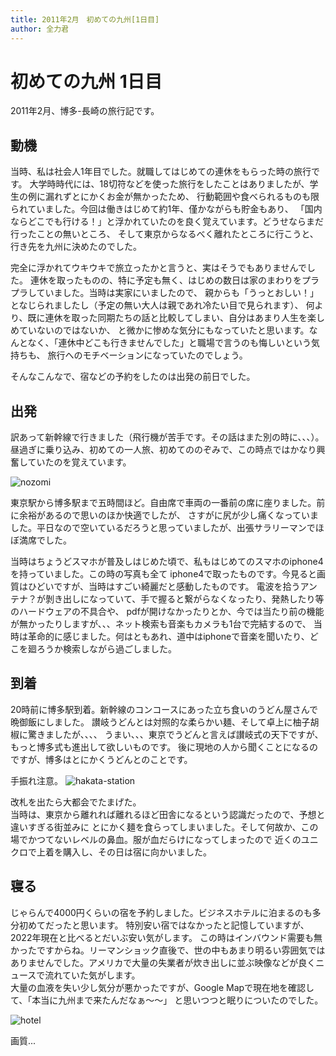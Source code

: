 ```yaml
---
title: 2011年2月　初めての九州[1日目]
author: 全力君
---
```


# 初めての九州  1日目
2011年2月、博多-長崎の旅行記です。  
  
## 動機
当時、私は社会人1年目でした。就職してはじめての連休をもらった時の旅行です。
大学時時代には、18切符などを使った旅行をしたことはありましたが、学生の例に漏れずとにかくお金が無かったため、
行動範囲や食べられるものも限られていました。今回は働きはじめて約1年、僅かながらも貯金もあり、
「国内ならどこでも行ける！」と浮かれていたのを良く覚えています。どうせならまだ行ったことの無いところ、
そして東京からなるべく離れたところに行こうと、行き先を九州に決めたのでした。  
  
完全に浮かれてウキウキで旅立ったかと言うと、実はそうでもありませんでした。
連休を取ったものの、特に予定も無く、はじめの数日は家のまわりをプラプラしていました。当時は実家にいましたので、
親からも「うっとおしい！」となじられましたし（予定の無い大人は親であれ冷たい目で見られます）、
何より、既に連休を取った同期たちの話と比較してしまい、自分はあまり人生を楽しめていないのではないか、
と微かに惨めな気分にもなっていたと思います。なんとなく、「連休中どこも行きませんでした」と職場で言うのも悔しいという気持ちも、
旅行へのモチベーションになっていたのでしょう。  
  
そんなこんなで、宿などの予約をしたのは出発の前日でした。
  
## 出発
訳あって新幹線で行きました（飛行機が苦手です。その話はまた別の時に、、、）。
昼過ぎに乗り込み、初めての一人旅、初めてののぞみで、この時点ではかなり興奮していたのを覚えています。 

![nozomi](/posts/201102_1/nozomi.jpg)  

東京駅から博多駅まで五時間ほど。自由席で車両の一番前の席に座りました。前に余裕があるので思いのほか快適でしたが、
さすがに尻が少し痛くなっていました。平日なので空いているだろうと思っていましたが、出張サラリーマンでほぼ満席でした。
  
当時はちょうどスマホが普及しはじめた頃で、私もはじめてのスマホのiphone4を持っていました。この時の写真も全て
iphone4で取ったものです。今見ると画質はひどいですが、当時はすごい綺麗だと感動したものです。
電波を拾うアンテナ？が剝き出しになっていて、手で握ると繋がらなくなったり、発熱したり等のハードウェアの不具合や、
pdfが開けなかったりとか、今では当たり前の機能が無かったりしますが、、、ネット検索も音楽もカメラも1台で完結するので、
当時は革命的に感じました。何はともあれ、道中はiphoneで音楽を聞いたり、どこを廻ろうか検索しながら過ごしました。
  
## 到着
20時前に博多駅到着。新幹線のコンコースにあった立ち食いのうどん屋さんで晩御飯にしました。
讃岐うどんとは対照的な柔らかい麺、そして卓上に柚子胡椒に驚きましたが、、、、
うまい、、、東京でうどんと言えば讃岐式の天下ですが、もっと博多式も進出して欲しいものです。
後に現地の人から聞くことになるのですが、博多はとにかくうどんとのことです。

手振れ注意。
![hakata-station](/posts/201102_1/hakata-station.jpg)

改札を出たら大都会でたまげた。  
当時は、東京から離れれば離れるほど田舎になるという認識だったので、予想と違いすぎる街並みに
とにかく麺を食らってしまいました。そして何故か、この場でかつてないレベルの鼻血。服が血だらけになってしまったので
近くのユニクロで上着を購入し、その日は宿に向かいました。

## 寝る

じゃらんで4000円くらいの宿を予約しました。ビジネスホテルに泊まるのも多分初めてだったと思います。
特別安い宿ではなかったと記憶していますが、2022年現在と比べるとだいぶ安い気がします。
この時はインバウンド需要も無かったですからね。リーマンショック直後で、世の中もあまり明るい雰囲気では
ありませんでした。アメリカで大量の失業者が炊き出しに並ぶ映像などが良くニュースで流れていた気がします。  
大量の血液を失い少し気分が悪かったですが、Google Mapで現在地を確認して、「本当に九州まで来たんだなぁ～～」
と思いつつと眠りについたのでした。

![hotel](/posts/201102_1/hakata-hotel.jpg)

画質...